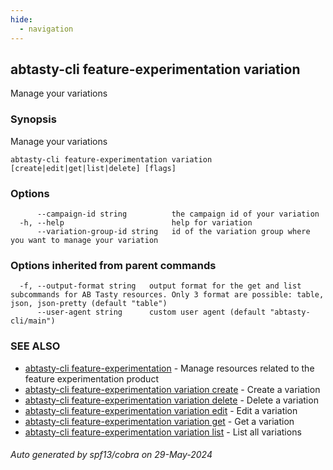 ```yaml
---
hide:
  - navigation
---
```

## abtasty-cli feature-experimentation variation

Manage your variations

### Synopsis

Manage your variations

```
abtasty-cli feature-experimentation variation [create|edit|get|list|delete] [flags]
```

### Options

```
      --campaign-id string          the campaign id of your variation
  -h, --help                        help for variation
      --variation-group-id string   id of the variation group where you want to manage your variation
```

### Options inherited from parent commands

```
  -f, --output-format string   output format for the get and list subcommands for AB Tasty resources. Only 3 format are possible: table, json, json-pretty (default "table")
      --user-agent string      custom user agent (default "abtasty-cli/main")
```

### SEE ALSO

* [abtasty-cli feature-experimentation](abtasty-cli_feature-experimentation.md)	 - Manage resources related to the feature experimentation product
* [abtasty-cli feature-experimentation variation create](abtasty-cli_feature-experimentation_variation_create.md)	 - Create a variation
* [abtasty-cli feature-experimentation variation delete](abtasty-cli_feature-experimentation_variation_delete.md)	 - Delete a variation
* [abtasty-cli feature-experimentation variation edit](abtasty-cli_feature-experimentation_variation_edit.md)	 - Edit a variation
* [abtasty-cli feature-experimentation variation get](abtasty-cli_feature-experimentation_variation_get.md)	 - Get a variation
* [abtasty-cli feature-experimentation variation list](abtasty-cli_feature-experimentation_variation_list.md)	 - List all variations

###### Auto generated by spf13/cobra on 29-May-2024
